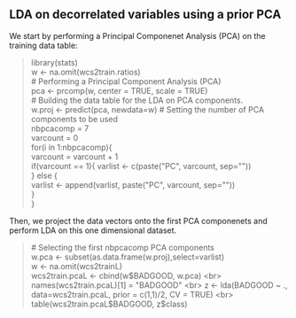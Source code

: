 ## LDA on decorrelated variables using a prior PCA

We start by performing a Principal Componenet Analysis (PCA) on the training data table:

> library(stats) <br>
> w <- na.omit(wcs2train.ratios) <br>
> \# Performing a Principal Component Analysis (PCA) <br>
> pca <- prcomp(w, center = TRUE, scale = TRUE) <br>
> \# Building the data table for the LDA on PCA components. <br>
> w.proj <- predict(pca, newdata=w)
> \# Setting the number of PCA components to be used <br>
> nbpcacomp = 7 <br>
> varcount = 0 <br>
>   for(i in 1:nbpcacomp){ <br>
	varcount = varcount + 1 <br>
	if(varcount == 1){ varlist <- c(paste("PC", varcount, sep="")) <br>
	} else { <br>
	  varlist <- append(varlist, paste("PC", varcount, sep="")) <br>
	} <br>
} <br>

Then, we project the data vectors onto the first PCA componenets and perform LDA on this one dimensional dataset.

> \# Selecting the first nbpcacomp PCA components  <br>
> w.pca <- subset(as.data.frame(w.proj),select=varlist) <br>
> w <- na.omit(wcs2trainL) <br>
> wcs2train.pcaL <- cbind(w$BADGOOD, w.pca) <br>
> names(wcs2train.pcaL)[1] = "BADGOOD" <br>
> z <- lda(BADGOOD ~ ., data=wcs2train.pcaL, prior = c(1,1)/2, CV = TRUE) <br>
> table(wcs2train.pcaL$BADGOOD, z$class)



